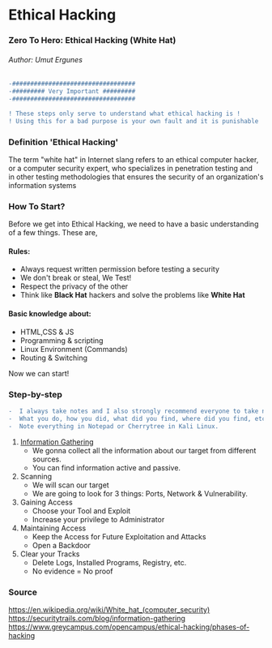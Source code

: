 # Ethical Hacking
### Zero To Hero: Ethical Hacking (White Hat)
###### Author: Umut Ergunes
```diff
-##################################
-######### Very Important #########
-################################## 
```
```diff
! These steps only serve to understand what ethical hacking is !
! Using this for a bad purpose is your own fault and it is punishable !
```


### Definition 'Ethical Hacking'
The term "white hat" in Internet slang refers to an ethical computer hacker, <br>
or a computer security expert, who specializes in penetration testing and <br>
in other testing methodologies that ensures the security of an organization's information systems


### How To Start?
Before we get into Ethical Hacking, we need to have a basic understanding of a few things. These are,<br>
#### Rules: 
 - Always request written permission before testing a security
 - We don't break or steal, We Test!
 - Respect the privacy of the other
 - Think like <b>Black Hat</b> hackers and solve the problems like <b>White Hat</b>
 
#### Basic knowledge about:
 - HTML,CSS & JS
 - Programming & scripting
 - Linux Environment (Commands)
 - Routing & Switching


Now we can start!

### Step-by-step
```diff
-  I always take notes and I also strongly recommend everyone to take notes.
-  What you do, how you did, what did you find, where did you find, etc.
-  Note everything in Notepad or Cherrytree in Kali Linux. 
 ```
 1. [Information Gathering](https://github.com/UmutErgunes/EthicalHacking/blob/master/InformationGathering.md)
     * We gonna collect all the information about our target from different sources.
     * You can find information active and passive.
 2. Scanning
     * We will scan our target
     * We are going to look for 3 things: Ports, Network & Vulnerability.
 3. Gaining Access
     * Choose your Tool and Exploit 
     * Increase your privilege to Administrator 
 4. Maintaining Access
     * Keep the Access for Future Exploitation and Attacks
     * Open a Backdoor
 5. Clear your Tracks
     * Delete Logs, Installed Programs, Registry, etc.
     * No evidence = No proof 



### Source

https://en.wikipedia.org/wiki/White_hat_(computer_security) <br>
https://securitytrails.com/blog/information-gathering <br>
https://www.greycampus.com/opencampus/ethical-hacking/phases-of-hacking <br>
